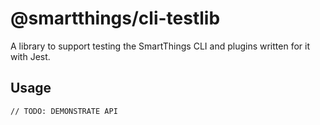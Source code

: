 # @smartthings/cli-testlib

A library to support testing the SmartThings CLI and plugins written for it with Jest.

## Usage

```
// TODO: DEMONSTRATE API
```
